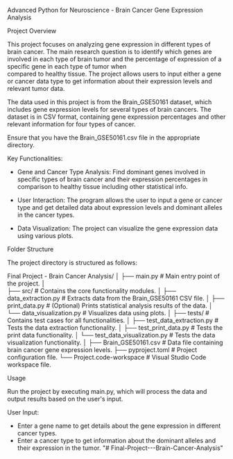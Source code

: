 Advanced Python for Neuroscience - Brain Cancer Gene Expression Analysis

Project Overview

This project focuses on analyzing gene expression in different types of brain cancer. 
The main research question is to identify which genes are involved in each type of brain 
tumor and the percentage of expression of a specific gene in each type of tumor when  
compared to healthy tissue. The project allows users to input either a gene or cancer data
type to get information about their expression levels and relevant tumor data.

The data used in this project is from the Brain_GSE50161 dataset, which includes gene 
expression levels for several types of brain cancers. The dataset is in CSV format,
containing gene expression percentages and other relevant information for four types of cancer.

Ensure that you have the Brain_GSE50161.csv file in the appropriate directory.


Key Functionalities:
- Gene and Cancer Type Analysis: Find dominant genes involved in specific types of brain cancer and their expression
                                 percentages in comparison to healthy tissue including other statistical info.

- User Interaction: The program allows the user to input a gene or cancer type and get detailed 
                    data about expression levels and dominant alleles in the cancer types.

- Data Visualization: The project can visualize the gene expression data using various plots.


Folder Structure

The project directory is structured as follows:

Final Project - Brain Cancer Analysis/
│
├── main.py                      # Main entry point of the project.
│                    
├── src/                         # Contains the core functionality modules.
│   ├── data_extraction.py       # Extracts data from the Brain_GSE50161 CSV file.
│   ├── print_data.py            # (Optional) Prints statistical analysis results of the data.
│   └── data_visualization.py    # Visualizes data using plots.
│
├── tests/                       # Contains test cases for all functionalities.
│   ├── test_data_extraction.py  # Tests the data extraction functionality.
│   ├── test_print_data.py       # Tests the print data functionality.
│   └── test_data_visualization.py # Tests the data visualization functionality.
│
├── Brain_GSE50161.csv           # Data file containing brain cancer gene expression levels.
├── pyproject.toml               # Project configuration file.
└── Project.code-workspace       # Visual Studio Code workspace file.





Usage

Run the project by executing main.py, which will process the data and output results based on the user's input. 

User Input:
- Enter a gene name to get details about the gene expression in different cancer types.
- Enter a cancer type to get information about the dominant alleles and their expression in the tumor.
"# Final-Project---Brain-Cancer-Analysis" 
